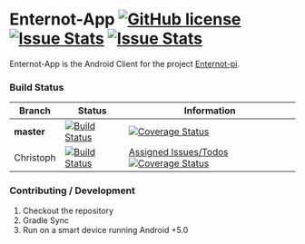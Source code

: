 # Enternot-App [![GitHub license](http://img.shields.io/badge/license-MIT-blue.svg?style=flat-square)](https://github.com/Shynixn/enternot-app/blob/master/LICENSE) [![Issue Stats](http://issuestats.com/github/Shynixn/enternot-app/badge/pr?style=flat-square)](http://issuestats.com/github/Shynixn/enternot-app) [![Issue Stats](http://issuestats.com/github/Shynixn/enternot-app/badge/issue?style=flat-square)](http://issuestats.com/github/Shynixn/enternot-app)

Enternot-App is the Android Client for the project [Enternot-pi](https://github.com/lukasbindreiter/enternot-pi).

### Build Status

| Branch        | Status        | Information |
| ------------- | --------------| ------- |
| **master**        | [![Build Status](https://travis-ci.org/Shynixn/enternot-app.svg?branch=master)](https://travis-ci.org/Shynixn/enternot-app) | [![Coverage Status](https://img.shields.io/coveralls/Shynixn/enternot-app/master.svg?style=flat-square)](https://coveralls.io/github/Shynixn/enternot-app?branch=master) |
| Christoph   | [![Build Status](https://img.shields.io/travis/Shynixn/enternot-app/developer/christoph.svg?style=flat-square)](https://travis-ci.org/Shynixn/enternot-app) |[Assigned Issues/Todos](https://github.com/lShynixn/enternot-app/issues?q=is%3Aopen+assignee%3AShynixn) [![Coverage Status](https://img.shields.io/coveralls/Shynixn/enternot-app/developer/christoph.svg?style=flat-square)](https://coveralls.io/github/Shynixn/enternot-app?branch=developer%2Fchristoph) |
### Contributing / Development
1. Checkout the repository
2. Gradle Sync
3. Run on a smart device running Android +5.0
